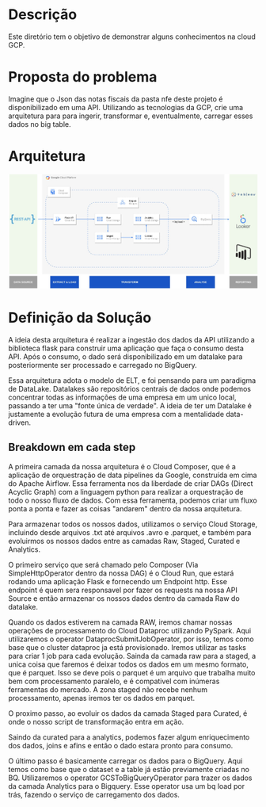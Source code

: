 # Descrição
Este diretório tem o objetivo de demonstrar alguns conhecimentos na cloud GCP.

# Proposta do problema
Imagine que o Json das notas fiscais da pasta nfe deste projeto é disponibilizado em uma API. Utilizando as tecnologias da GCP, crie uma arquitetura para para ingerir, transformar e, eventualmente, carregar esses dados no big table.

# Arquitetura
![architecture](https://github.com/jfrsbg/sql-spark-python-gcp/blob/main/gcp/Architecture.jpg)
# Definição da Solução
A ideia desta arquitetura é realizar a ingestão dos dados da API utilizando a biblioteca flask para construir uma aplicação que faça o consumo desta API. Após o consumo, o dado será disponibilizado em um datalake para posteriormente ser processado e carregado no BigQuery.

Essa arquitetura adota o modelo de ELT, e foi pensando para um paradigma de DataLake. Datalakes são repositórios centrais de dados onde podemos concentrar todas as informações de uma empresa em um unico local, passando a ter uma "fonte única de verdade". A ideia de ter um Datalake é justamente a evolução futura de uma empresa com a mentalidade data-driven.

## Breakdown em cada step
A primeira camada da nossa arquitetura é o Cloud Composer, que é a aplicação de orquestração de data pipelines da Google, construída em cima do Apache Airflow. Essa ferramenta nos da liberdade de criar DAGs (Direct Acyclic Graph) com a linguagem python para realizar a orquestração de todo o nosso fluxo de dados. Com essa ferramenta, podemos criar um fluxo ponta a ponta e fazer as coisas "andarem" dentro da nossa arquitetura.

Para armazenar todos os nossos dados, utilizamos o serviço Cloud Storage, incluindo desde arquivos .txt até arquivos .avro e .parquet, e também para evoluirmos os nossos dados entre as camadas Raw, Staged, Curated e Analytics.

O primeiro serviço que será chamado pelo Composer (Via SimpleHttpOperator dentro da nossa DAG) é o Cloud Run, que estará rodando uma aplicação Flask e fornecendo um Endpoint http. Esse endpoint é quem sera responsavel por fazer os requests na nossa API Source e então armazenar os nossos dados dentro da camada Raw do datalake.

Quando os dados estiverem na camada RAW, iremos chamar nossas operações de processamento do Cloud Dataproc utilizando PySpark. Aqui utilizaremos o operator DataprocSubmitJobOperator, por isso, temos como base que o cluster dataproc ja está provisionado. Iremos utilizar as tasks para criar 1 job para cada evolução. Sainda da camada raw para a staged, a unica coisa que faremos é deixar todos os dados em um mesmo formato, que é parquet. Isso se deve pois o parquet é um arquivo que trabalha muito bem com processamento paralelo, e é compativel com inúmeras ferramentas do mercado. A zona staged não recebe nenhum processamento, apenas iremos ter os dados em parquet. 

O proximo passo, ao evoluir os dados da camada Staged para Curated, é onde o nosso script de transformação entra em ação.

Saindo da curated para a analytics, podemos fazer algum enriquecimento dos dados, joins e afins e então o dado estara pronto para consumo.

O último passo é basicamente carregar os dados para o BigQuery. Aqui temos como base que o dataset e a table já estão previamente criadas no BQ. Utilizaremos o operator GCSToBigQueryOperator para trazer os dados da camada Analytics para o Bigquery. Esse operator usa um bq load por trás, fazendo o serviço de carregamento dos dados.